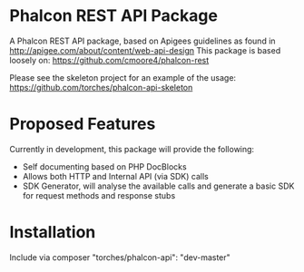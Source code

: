 Phalcon REST API Package
===========

A Phalcon REST API package, based on Apigees guidelines as found in http://apigee.com/about/content/web-api-design
This package is based loosely on: https://github.com/cmoore4/phalcon-rest

Please see the skeleton project for an example of the usage: https://github.com/torches/phalcon-api-skeleton

Proposed Features
=================

Currently in development, this package will provide the following:

* Self documenting based on PHP DocBlocks
* Allows both HTTP and Internal API (via SDK) calls
* SDK Generator, will analyse the available calls and generate a basic SDK for request methods and response stubs

Installation
============
Include via composer "torches/phalcon-api": "dev-master"
